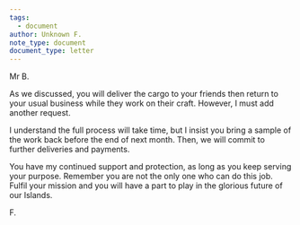 ```yaml
---
tags:
  - document
author: Unknown F.
note_type: document
document_type: letter
---
```


Mr B. 

As we discussed, you will deliver the cargo to your friends then return to your usual business while they work on their craft. However, I must add another request. 

I understand the full process will take time, but I insist you bring a sample of the work back before the end of next month. Then, we will commit to further deliveries and payments. 

You have my continued support and protection, as long as you keep serving your purpose. Remember you are not the only one who can do this job. Fulfil your mission and you will have a part to play in the glorious future of our Islands. 

F.